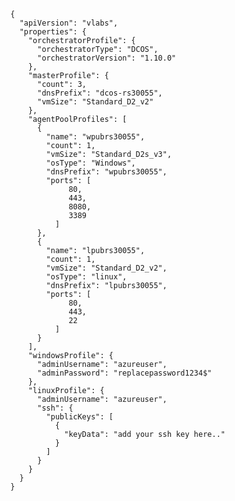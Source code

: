       {
        "apiVersion": "vlabs",
        "properties": {
          "orchestratorProfile": {
            "orchestratorType": "DCOS",
            "orchestratorVersion": "1.10.0"
          },
          "masterProfile": {
            "count": 3,
            "dnsPrefix": "dcos-rs30055",
            "vmSize": "Standard_D2_v2"
          },
          "agentPoolProfiles": [
            {
              "name": "wpubrs30055",
              "count": 1,
              "vmSize": "Standard_D2s_v3",
              "osType": "Windows",
              "dnsPrefix": "wpubrs30055",
              "ports": [
                   80,
                   443,
                   8080,
                   3389
                ]
            },
            {
              "name": "lpubrs30055",
              "count": 1,
              "vmSize": "Standard_D2_v2",
              "osType": "linux",
              "dnsPrefix": "lpubrs30055",
              "ports": [
                   80,
                   443,
                   22
                ]
            }
          ],
          "windowsProfile": {
            "adminUsername": "azureuser",
            "adminPassword": "replacepassword1234$"
          },
          "linuxProfile": {
            "adminUsername": "azureuser",
            "ssh": {
              "publicKeys": [
                {
                  "keyData": "add your ssh key here.."
                }
              ]
            }
          }
        }
      }
